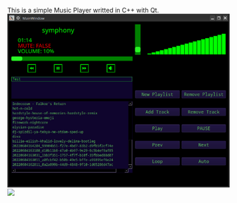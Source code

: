 This is a simple Music Player writted in C++ with Qt.
![Alt text](trackpix.png?raw=true "Optional Title")
![]([https://github.com/Tomasz1306/Music_Player_C_Qt/trackpix_gif2.gif](https://github.com/Tomasz1306/Music_Player_C_Qt/blob/master/trackpix_gif.gif))

